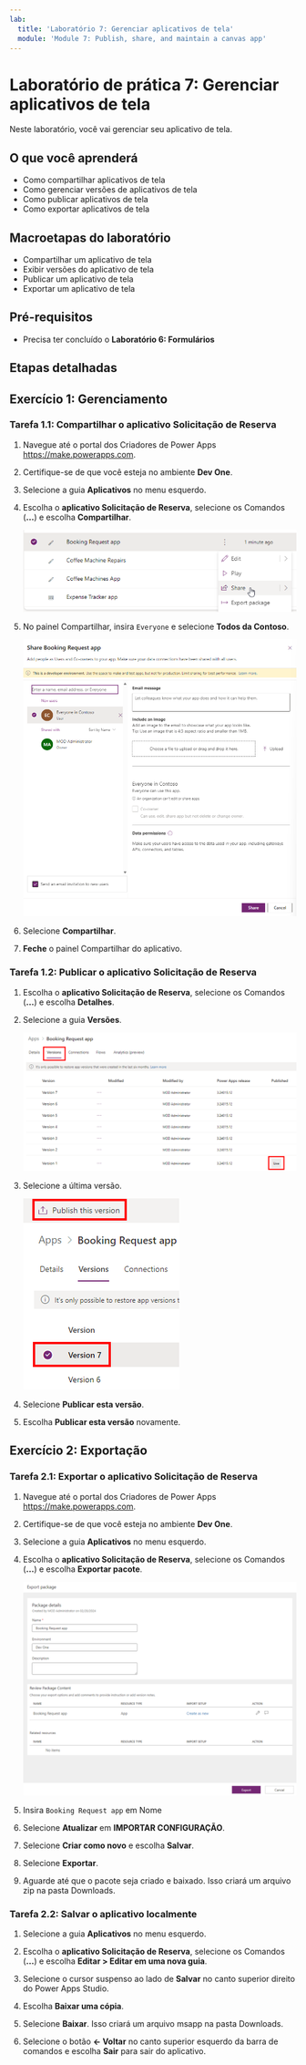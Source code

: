 ```yaml
---
lab:
  title: 'Laboratório 7: Gerenciar aplicativos de tela'
  module: 'Module 7: Publish, share, and maintain a canvas app'
---
```


# Laboratório de prática 7: Gerenciar aplicativos de tela

Neste laboratório, você vai gerenciar seu aplicativo de tela.

## O que você aprenderá

- Como compartilhar aplicativos de tela
- Como gerenciar versões de aplicativos de tela
- Como publicar aplicativos de tela
- Como exportar aplicativos de tela

## Macroetapas do laboratório

- Compartilhar um aplicativo de tela
- Exibir versões do aplicativo de tela
- Publicar um aplicativo de tela
- Exportar um aplicativo de tela
  
## Pré-requisitos

- Precisa ter concluído o **Laboratório 6: Formulários**

## Etapas detalhadas

## Exercício 1: Gerenciamento

### Tarefa 1.1: Compartilhar o aplicativo Solicitação de Reserva

1. Navegue até o portal dos Criadores de Power Apps <https://make.powerapps.com>.

1. Certifique-se de que você esteja no ambiente **Dev One**.

1. Selecione a guia **Aplicativos** no menu esquerdo.

1. Escolha o **aplicativo Solicitação de Reserva**, selecione os Comandos (**…**) e escolha **Compartilhar**.

    ![Captura de tela da ação de compartilhamento de um aplicativo.](../media/share-app-action.png)

1. No painel Compartilhar, insira `Everyone` e selecione **Todos da Contoso**.

    ![Captura de tela do painel Compartilhar do aplicativo.](../media/share-app-pane.png)

1. Selecione **Compartilhar**.

1. **Feche** o painel Compartilhar do aplicativo.

### Tarefa 1.2: Publicar o aplicativo Solicitação de Reserva

1. Escolha o **aplicativo Solicitação de Reserva**, selecione os Comandos (**…**) e escolha **Detalhes**.

1. Selecione a guia **Versões**.

    ![Captura de tela das versões do aplicativo.](../media/app-versions.png)

1. Selecione a última versão.

    ![Captura de tela da publicação da última versão.](../media/app-publish.png)

1. Selecione **Publicar esta versão**.

1. Escolha **Publicar esta versão** novamente.

## Exercício 2: Exportação

### Tarefa 2.1: Exportar o aplicativo Solicitação de Reserva

1. Navegue até o portal dos Criadores de Power Apps <https://make.powerapps.com>.

1. Certifique-se de que você esteja no ambiente **Dev One**.

1. Selecione a guia **Aplicativos** no menu esquerdo.

1. Escolha o **aplicativo Solicitação de Reserva**, selecione os Comandos (**…**) e escolha **Exportar pacote**.

    ![Captura de tela da página Exportar do aplicativo.](../media/export-package.png)

1. Insira `Booking Request app` em Nome

1. Selecione **Atualizar** em **IMPORTAR CONFIGURAÇÃO**.

1. Selecione **Criar como novo** e escolha **Salvar**.

1. Selecione **Exportar**.

1. Aguarde até que o pacote seja criado e baixado. Isso criará um arquivo zip na pasta Downloads.

### Tarefa 2.2: Salvar o aplicativo localmente

1. Selecione a guia **Aplicativos** no menu esquerdo.

1. Escolha o **aplicativo Solicitação de Reserva**, selecione os Comandos (**…**) e escolha **Editar > Editar em uma nova guia**.

1. Selecione o cursor suspenso ao lado de **Salvar** no canto superior direito do Power Apps Studio.

1. Escolha **Baixar uma cópia**.

1. Selecione **Baixar**.  Isso criará um arquivo msapp na pasta Downloads.

1. Selecione o botão **<- Voltar** no canto superior esquerdo da barra de comandos e escolha **Sair** para sair do aplicativo.
